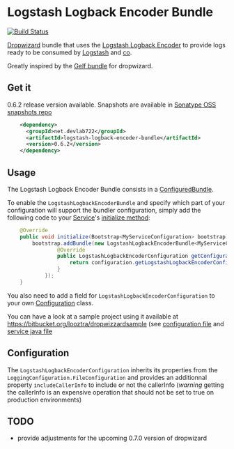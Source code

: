 Logstash Logback Encoder Bundle
===============================

[![Build Status](https://travis-ci.org/looztra/logstash-logback-encoder-bundle.png?branch=master)](https://travis-ci.org/looztra/logstash-logback-encoder-bundle)

[Dropwizard](http://www.dropwizard.io/ "Dropwizard is awesome") bundle that uses the [Logstash Logback Encoder](https://github.com/logstash/logstash-logback-encoder) to provide logs ready to be consumed by
[Logstash](http://logstash.net/) and [co](http://graylog2.org/).

Greatly inspired by the [Gelf bundle](https://github.com/gini/dropwizard-gelf) for dropwizard.

Get it
------

0.6.2 release version available. Snapshots are available in [Sonatype OSS snapshots repo](https://oss.sonatype.org/index.html)

```xml
	<dependency>
	  <groupId>net.devlab722</groupId>
	  <artifactId>logstash-logback-encoder-bundle</artifactId>
	  <version>0.6.2</version>
	</dependency>
```
Usage
-----

The Logstash Logback Encoder Bundle consists in a [ConfiguredBundle](http://dropwizard.codahale.com/maven/apidocs/com/yammer/dropwizard/ConfiguredBundle.html).

To enable the `LogstashLogbackEncoderBundle` and specify which part of your configuration will support the
bundler configuration, simply add the following code to your [Service](http://dropwizard.codahale.com/maven/apidocs/com/yammer/dropwizard/Service.html)'s
[initialize method](http://dropwizard.codahale.com/maven/apidocs/com/yammer/dropwizard/Service.html#initialize%28com.yammer.dropwizard.config.Bootstrap%29):
```java
    @Override
    public void initialize(Bootstrap<MyServiceConfiguration> bootstrap) {
        bootstrap.addBundle(new LogstashLogbackEncoderBundle<MyServiceConfiguration>() {
                @Override
                public LogstashLogbackEncoderConfiguration getConfiguration(MyServiceConfiguration configuration) {
                    return configuration.getLogstashLogbackEncoderConfiguration();
                }
            });
    }
```
You also need to add a field for `LogstashLogbackEncoderConfiguration` to your own [Configuration](http://dropwizard.codahale.com/maven/apidocs/com/yammer/dropwizard/config/Configuration.html)
class.

You can have a look at a sample project using it available at https://bitbucket.org/looztra/dropwizzardsample (see [configuration file](https://bitbucket.org/looztra/dropwizzardsample/src/f2713ee1722bbe6b90c550f60a7b03a74427226d/hello-world.yml?at=default)
 and [service java file](https://bitbucket.org/looztra/dropwizzardsample/src/f2713ee1722bbe6b90c550f60a7b03a74427226d/src/main/java/net/kalaari/wizard/HelloWorldService.java?at=default)


Configuration
-------------

The `LogstashLogbackEncoderConfiguration` inherits its properties from the `LoggingConfiguration.FileConfiguration`
and provides an additionnal property `includeCallerInfo` to include or not the callerInfo (*warning* getting the
callerInfo is an expensive operation that should not be set to true on production environments)

TODO
----

* provide adjustments for the upcoming 0.7.0 version of dropwizard
